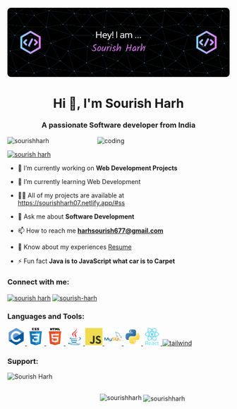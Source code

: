 ![logo](https://github.com/Sourishharh/Sourishharh/blob/main/your-header-image-name.png)
<h1 align="center">Hi 👋, I'm Sourish Harh</h1>
<h3 align="center">A passionate Software developer from India</h3>
<img align="right" alt="coding" width="300" margin-top: 2000px src="https://gifdb.com/images/high/animated-chock-coding-c78f6elj32sfoi8q.gif">

<p align="left"> <img src="https://komarev.com/ghpvc/?username=sourishharh&label=Profile%20views&color=0e75b6&style=flat" alt="sourishharh" /> </p>

<p align="left"> <a href="https://twitter.com/sourish harh" target="blank"><img src="https://img.shields.io/twitter/follow/sourish harh?logo=twitter&style=for-the-badge" alt="sourish harh" /></a> </p>

- 🔭 I’m currently working on **Web Development Projects**

- 🌱 I’m currently learning Web Development 

- 👨‍💻 All of my projects are available at https://sourishharh07.netlify.app/#ss
- 💬 Ask me about **Software Development**

- 📫 How to reach me **harhsourish677@gmail.com**

- 📄 Know about my experiences [Resume](Resume)

- ⚡ Fun fact **Java is to JavaScript what car is to Carpet**

<h3 align="left">Connect with me:</h3>
<p align="left">
<a href="https://twitter.com/sourish harh" target="blank"><img align="center" src="https://raw.githubusercontent.com/rahuldkjain/github-profile-readme-generator/master/src/images/icons/Social/twitter.svg" alt="sourish harh" height="30" width="40" /></a>
<a href="https://linkedin.com/in/sourish-harh" target="blank"><img align="center" src="https://raw.githubusercontent.com/rahuldkjain/github-profile-readme-generator/master/src/images/icons/Social/linked-in-alt.svg" alt="sourish-harh" height="30" width="40" /></a>
</p>

<h3 align="left">Languages and Tools:</h3>
<p align="left"> <a href="https://www.cprogramming.com/" target="_blank" rel="noreferrer"> <img src="https://raw.githubusercontent.com/devicons/devicon/master/icons/c/c-original.svg" alt="c" width="40" height="40"/> </a> <a href="https://www.w3schools.com/css/" target="_blank" rel="noreferrer"> <img src="https://raw.githubusercontent.com/devicons/devicon/master/icons/css3/css3-original-wordmark.svg" alt="css3" width="40" height="40"/> </a> <a href="https://www.w3.org/html/" target="_blank" rel="noreferrer"> <img src="https://raw.githubusercontent.com/devicons/devicon/master/icons/html5/html5-original-wordmark.svg" alt="html5" width="40" height="40"/> </a> <a href="https://www.java.com" target="_blank" rel="noreferrer"> <img src="https://raw.githubusercontent.com/devicons/devicon/master/icons/java/java-original.svg" alt="java" width="40" height="40"/> </a> <a href="https://developer.mozilla.org/en-US/docs/Web/JavaScript" target="_blank" rel="noreferrer"> <img src="https://raw.githubusercontent.com/devicons/devicon/master/icons/javascript/javascript-original.svg" alt="javascript" width="40" height="40"/> </a> <a href="https://www.mysql.com/" target="_blank" rel="noreferrer"> <img src="https://raw.githubusercontent.com/devicons/devicon/master/icons/mysql/mysql-original-wordmark.svg" alt="mysql" width="40" height="40"/> </a> <a href="https://www.python.org" target="_blank" rel="noreferrer"> <img src="https://raw.githubusercontent.com/devicons/devicon/master/icons/python/python-original.svg" alt="python" width="40" height="40"/> </a> <a href="https://reactjs.org/" target="_blank" rel="noreferrer"> <img src="https://raw.githubusercontent.com/devicons/devicon/master/icons/react/react-original-wordmark.svg" alt="react" width="40" height="40"/> </a> <a href="https://tailwindcss.com/" target="_blank" rel="noreferrer"> <img src="https://www.vectorlogo.zone/logos/tailwindcss/tailwindcss-icon.svg" alt="tailwind" width="40" height="40"/> </a> </p>

<h3 align="left">Support:</h3>
<p><a href="https://www.buymeacoffee.com/Sourish Harh"> <img align="left" src="https://cdn.buymeacoffee.com/buttons/v2/default-yellow.png" height="50" width="210" alt="Sourish Harh" /></a></p><br><br>

<p><img align="left" src="https://github-readme-stats.vercel.app/api/top-langs?username=sourishharh&show_icons=true&locale=en&layout=compact" alt="sourishharh" /></p>

<p>&nbsp;<img align="center" src="https://github-readme-stats.vercel.app/api?username=sourishharh&show_icons=true&locale=en" alt="sourishharh" /></p>
